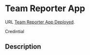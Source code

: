 # Team Reporter App

URL [Team Reporter App Deployed](https://yaseenbhojani.github.io/TeamReporterApp/).

Credintial



## Description


